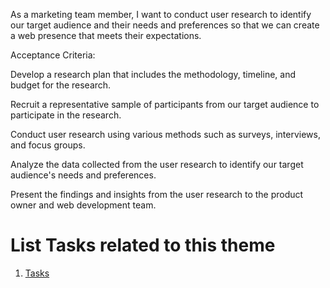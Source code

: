 As a marketing team member, I want to conduct user research to identify our target audience and their needs and preferences so that we can create a web presence that meets their expectations.

Acceptance Criteria:

Develop a research plan that includes the methodology, timeline, and budget for the research.

Recruit a representative sample of participants from our target audience to participate in the research.

Conduct user research using various methods such as surveys, interviews, and focus groups.

Analyze the data collected from the user research to identify our target audience's needs and preferences.

Present the findings and insights from the user research to the product owner and web development team.

# List Tasks related to this theme
1. [Tasks](https://github.com/steveechan/mywebclass-agile-docs/blob/main/documentation/templates/theme/initiatives/epics/stories/tasks/task_template2.md)
